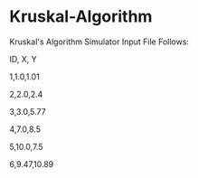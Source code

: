 # Kruskal-Algorithm
Kruskal's Algorithm Simulator 
Input File Follows: 

ID, X, Y 

1,1.0,1.01

2,2.0,2.4

3,3.0,5.77

4,7.0,8.5

5,10.0,7.5

6,9.47,10.89
